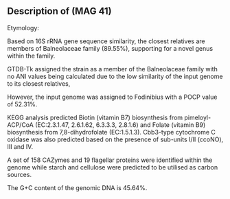 ## Description of   (MAG 41)


Etymology: 


Based on 16S rRNA gene sequence similarity, the closest relatives are members of Balneolaceae family (89.55%), supporting for a novel genus within the family. 

GTDB-Tk assigned the strain as a member of the Balneolaceae family with no ANI values being calculated 
due to the low similarity of the input genome to its closest relatives,

However, the input genome was assigned to Fodinibius with a POCP value of 52.31%. 


KEGG analysis predicted
Biotin (vitamin B7) biosynthesis from pimeloyl-ACP/CoA (EC:2.3.1.47, 2.6.1.62, 6.3.3.3, 2.8.1.6)
and
Folate (vitamin B9) biosynthesis from 7,8-dihydrofolate (EC:1.5.1.3).
Cbb3-type cytochrome C oxidase was also predicted based on the presence of sub-units I/II (ccoNO), III and IV.


A set of 158 CAZymes and 19 flagellar proteins were identified within the genome 
while starch and cellulose were predicted to be utilised as carbon sources.

The G+C content of the genomic DNA is 45.64%.
